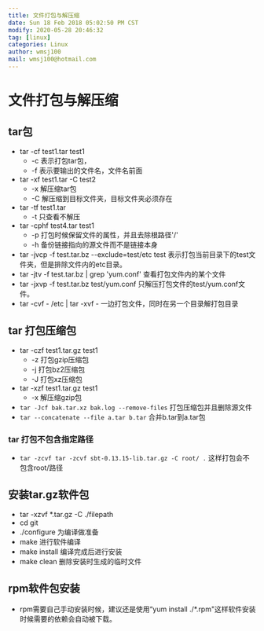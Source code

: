 ```yaml
---
title: 文件打包与解压缩
date: Sun 18 Feb 2018 05:02:50 PM CST
modify: 2020-05-28 20:46:32 
tag: [linux]
categories: Linux
author: wmsj100
mail: wmsj100@hotmail.com
---
```


# 文件打包与解压缩 

## tar包

- tar -cf test1.tar test1 
	- -c 表示打包tar包，
	- -f 表示要输出的文件名，文件名前面
- tar -xf test1.tar -C test2
	- -x 解压缩tar包
	- -C 解压缩到目标文件夹，目标文件夹必须存在
- tar -tf test1.tar
	- -t 只查看不解压
- tar -cphf test4.tar test1
	- -p 打包时候保留文件的属性，并且去除根路径'/'
	- -h 备份链接指向的源文件而不是链接本身
- tar -jvcp -f test.tar.bz --exclude=test/etc test  表示打包当前目录下的test文件夹，但是排除文件内的etc目录。
- tar -jtv -f test.tar.bz | grep 'yum.conf'  查看打包文件内的某个文件
- tar -jxvp -f test.tar.bz test/yum.conf  只解压打包文件的test/yum.conf文件。
- tar -cvf - /etc | tar -xvf - 一边打包文件，同时在另一个目录解打包目录

## tar 打包压缩包

- tar -czf test1.tar.gz test1
	- -z 打包gzip压缩包
	- -j 打包bz2压缩包
	- -J 打包xz压缩包
- tar -xzf test1.tar.gz test1
	- -x 解压缩gzip包
- `tar -Jcf bak.tar.xz bak.log --remove-files` 打包压缩包并且删除源文件
- `tar --concatenate --file a.tar b.tar` 合并b.tar到a.tar包

### tar 打包不包含指定路径

- `tar -zcvf tar -zcvf sbt-0.13.15-lib.tar.gz -C root/ .` 这样打包会不包含root/路径

## 安装tar.gz软件包

- tar -xzvf *.tar.gz -C ./filepath
- cd git
- ./configure 为编译做准备
- make 进行软件编译
- make install 编译完成后进行安装
- make clean 删除安装时生成的临时文件


## rpm软件包安装

- rpm需要自己手动安装时候，建议还是使用“yum install ./*.rpm"这样软件安装时候需要的依赖会自动被下载。
